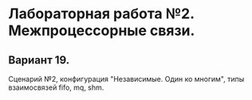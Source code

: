 # Лабораторная работа №2. Межпроцессорные связи.
## Вариант 19.
Сценарий №2, конфигурация "Независимые. Один ко многим", типы взаимосвязей fifo, mq, shm.
